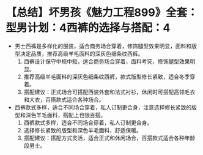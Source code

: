 # 【总结】坏男孩《魅力工程899》全套：型男计划：4西裤的选择与搭配：4

-   男士西裤是多样化的服装，适合商务场合穿着，修饰腿型效果明显，面料和版型决定品质，推荐高级羊毛面料的深灰色细条纹西裤。
    1.  西裤设计保守中规中矩，适合商务场合穿着，面料考究，修饰腿型效果明显。
    2.  推荐高级羊毛面料的深灰色细条纹西裤，款式版型修长紧致，适合冬季穿着。
    3.  搭配建议：正式场合可搭配西装外套和法式衬衫，休闲时可搭配高领毛衣和大衣，百搭款式适合各种场合。
-   西裤款式多样，适合不同场合穿着，私人订制更合身，注意选择修长紧致的版型和深色羊毛面料，搭配上也很百搭。
    1.  西裤款式多样，适合不同场合穿着，私人订制更合身。
    2.  选择修长紧致的版型和深色羊毛面料，舒适保暖。
    3.  搭配建议：搭配方式灵活，适合正式和休闲场合，百搭款式适合各种年龄段男士。